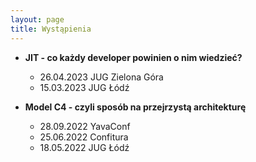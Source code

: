 ```yaml
---
layout: page
title: Wystąpienia
---
```

* **JIT - co każdy developer powinien o nim wiedzieć?**
  * 26.04.2023 JUG Zielona Góra
  * 15.03.2023 JUG Łódź

* **Model C4 - czyli sposób na przejrzystą architekturę** 
  * 28.09.2022 YavaConf
  * 25.06.2022 Confitura
  * 18.05.2022 JUG Łódź
